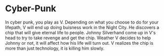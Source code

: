 # Cyber-Punk
In cyber punk, you play as V. Depending on what you choose to do for your lifepath, V will end up doing buisness work in the Night City. He discovers a chip that will give eternal life to people.
Johnny Silverhand come up in V's head to try to take revenge and get the chip. Weather V decides to help Johnny or not, it will affect how his life will turn out. 
V realizes the chip is more than just technology, it is killing him slowly. 
